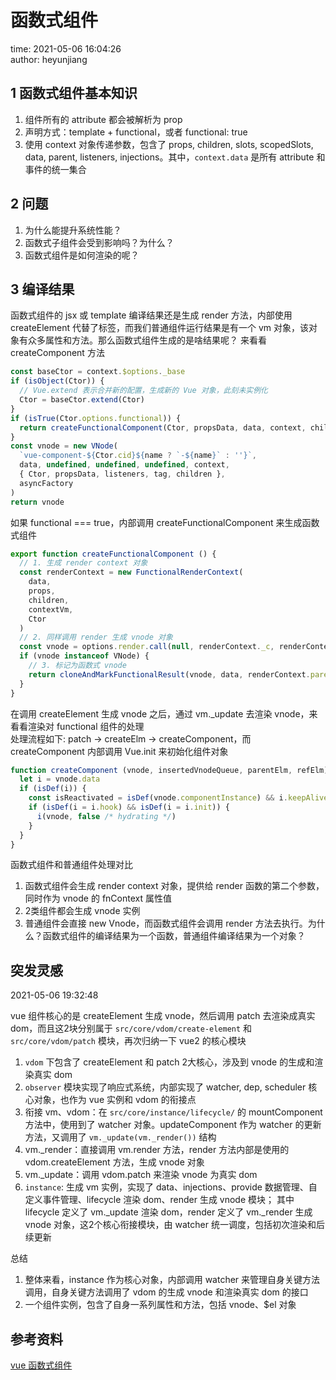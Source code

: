 # 函数式组件

time: 2021-05-06 16:04:26  
author: heyunjiang

## 1 函数式组件基本知识

1. 组件所有的 attribute 都会被解析为 prop
2. 声明方式：template + functional，或者 functional: true
3. 使用 context 对象传递参数，包含了 props, children, slots, scopedSlots, data, parent, listeners, injections。其中，`context.data` 是所有 attribute 和事件的统一集合

## 2 问题

1. 为什么能提升系统性能？
2. 函数式子组件会受到影响吗？为什么？
3. 函数式组件是如何渲染的呢？

## 3 编译结果

函数式组件的 jsx 或 template 编译结果还是生成 render 方法，内部使用 createElement 代替了标签，而我们普通组件运行结果是有一个 vm 对象，该对象有众多属性和方法。那么函数式组件生成的是啥结果呢？
来看看 createComponent 方法  
```javascript
const baseCtor = context.$options._base
if (isObject(Ctor)) {
  // Vue.extend 表示合并新的配置，生成新的 Vue 对象，此刻未实例化
  Ctor = baseCtor.extend(Ctor)
}
if (isTrue(Ctor.options.functional)) {
  return createFunctionalComponent(Ctor, propsData, data, context, children)
}
const vnode = new VNode(
  `vue-component-${Ctor.cid}${name ? `-${name}` : ''}`,
  data, undefined, undefined, undefined, context,
  { Ctor, propsData, listeners, tag, children },
  asyncFactory
)
return vnode
```

如果 functional === true，内部调用 createFunctionalComponent 来生成函数式组件  
```javascript
export function createFunctionalComponent () {
  // 1. 生成 render context 对象
  const renderContext = new FunctionalRenderContext(
    data,
    props,
    children,
    contextVm,
    Ctor
  )
  // 2. 同样调用 render 生成 vnode 对象
  const vnode = options.render.call(null, renderContext._c, renderContext)
  if (vnode instanceof VNode) {
    // 3. 标记为函数式 vnode
    return cloneAndMarkFunctionalResult(vnode, data, renderContext.parent, options, renderContext)
  }
}
```

在调用 createElement 生成 vnode 之后，通过 vm._update 去渲染 vnode，来看看渲染对 functional 组件的处理  
处理流程如下: patch -> createElm -> createComponent，而 createComponent 内部调用 Vue.init 来初始化组件对象  
```javascript
function createComponent (vnode, insertedVnodeQueue, parentElm, refElm) {
  let i = vnode.data
  if (isDef(i)) {
    const isReactivated = isDef(vnode.componentInstance) && i.keepAlive
    if (isDef(i = i.hook) && isDef(i = i.init)) {
      i(vnode, false /* hydrating */)
    }
  }
}
```


函数式组件和普通组件处理对比  
1. 函数式组件会生成 render context 对象，提供给 render 函数的第二个参数，同时作为 vnode 的 fnContext 属性值
2. 2类组件都会生成 vnode 实例
3. 普通组件会直接 new Vnode，而函数式组件会调用 render 方法去执行。为什么？函数式组件的编译结果为一个函数，普通组件编译结果为一个对象？

## 突发灵感

2021-05-06 19:32:48

vue 组件核心的是 createElement 生成 vnode，然后调用 patch 去渲染成真实 dom，而且这2块分别属于 `src/core/vdom/create-element` 和 `src/core/vdom/patch` 模块，再次归纳一下 vue2 的核心模块

1. `vdom` 下包含了 createElement 和 patch 2大核心，涉及到 vnode 的生成和渲染真实 dom
2. `observer` 模块实现了响应式系统，内部实现了 watcher, dep, scheduler 核心对象，也作为 vue 实例和 vdom 的衔接点
3. 衔接 vm、vdom：在 `src/core/instance/lifecycle/` 的 mountComponent 方法中，使用到了 watcher 对象。updateComponent 作为 watcher 的更新方法，又调用了 `vm._update(vm._render())` 结构
4. vm._render：直接调用 vm.render 方法，render 方法内部是使用的 vdom.createElement 方法，生成 vnode 对象
5. vm._update：调用 vdom.patch 来渲染 vnode 为真实 dom
6. `instance`: 生成 vm 实例，实现了 data、injections、provide 数据管理、自定义事件管理、lifecycle 渲染 dom、render 生成 vnode 模块；
其中 lifecycle 定义了 vm._update 渲染 dom，render 定义了 vm._render 生成 vnode 对象，这2个核心衔接模块，由 watcher 统一调度，包括初次渲染和后续更新

总结  
1. 整体来看，instance 作为核心对象，内部调用 watcher 来管理自身关键方法调用，自身关键方法调用了 vdom 的生成 vnode 和渲染真实 dom 的接口
2. 一个组件实例，包含了自身一系列属性和方法，包括 vnode、$el 对象

## 参考资料

[vue 函数式组件](https://cn.vuejs.org/v2/guide/render-function.html#%E5%87%BD%E6%95%B0%E5%BC%8F%E7%BB%84%E4%BB%B6)
